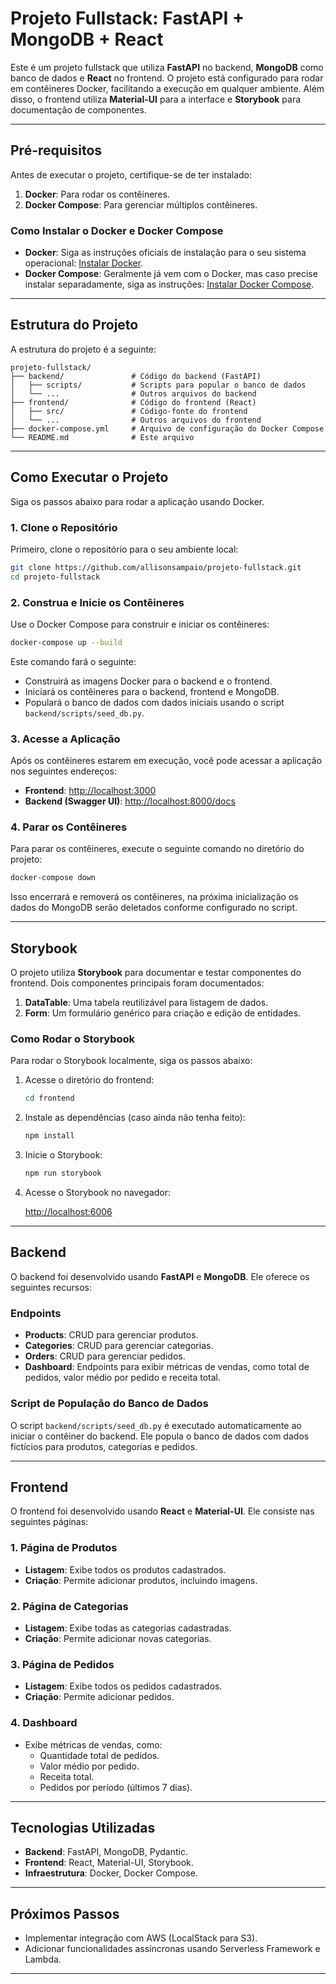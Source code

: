 # Projeto Fullstack: FastAPI + MongoDB + React

Este é um projeto fullstack que utiliza **FastAPI** no backend, **MongoDB** como banco de dados e **React** no frontend. O projeto está configurado para rodar em contêineres Docker, facilitando a execução em qualquer ambiente. Além disso, o frontend utiliza **Material-UI** para a interface e **Storybook** para documentação de componentes.

---

## Pré-requisitos

Antes de executar o projeto, certifique-se de ter instalado:

1. **Docker**: Para rodar os contêineres.
2. **Docker Compose**: Para gerenciar múltiplos contêineres.

### Como Instalar o Docker e Docker Compose

- **Docker**: Siga as instruções oficiais de instalação para o seu sistema operacional: [Instalar Docker](https://docs.docker.com/get-docker/).
- **Docker Compose**: Geralmente já vem com o Docker, mas caso precise instalar separadamente, siga as instruções: [Instalar Docker Compose](https://docs.docker.com/compose/install/).

---

## Estrutura do Projeto

A estrutura do projeto é a seguinte:

```
projeto-fullstack/
├── backend/               # Código do backend (FastAPI)
│   ├── scripts/           # Scripts para popular o banco de dados
│   └── ...                # Outros arquivos do backend
├── frontend/              # Código do frontend (React)
│   ├── src/               # Código-fonte do frontend
│   └── ...                # Outros arquivos do frontend
├── docker-compose.yml     # Arquivo de configuração do Docker Compose
└── README.md              # Este arquivo
```

---

## Como Executar o Projeto

Siga os passos abaixo para rodar a aplicação usando Docker.

### 1. Clone o Repositório

Primeiro, clone o repositório para o seu ambiente local:

```bash
git clone https://github.com/allisonsampaio/projeto-fullstack.git
cd projeto-fullstack
```

### 2. Construa e Inicie os Contêineres

Use o Docker Compose para construir e iniciar os contêineres:

```bash
docker-compose up --build
```

Este comando fará o seguinte:

- Construirá as imagens Docker para o backend e o frontend.
- Iniciará os contêineres para o backend, frontend e MongoDB.
- Populará o banco de dados com dados iniciais usando o script `backend/scripts/seed_db.py`.

### 3. Acesse a Aplicação

Após os contêineres estarem em execução, você pode acessar a aplicação nos seguintes endereços:

- **Frontend**: [http://localhost:3000](http://localhost:3000)
- **Backend (Swagger UI)**: [http://localhost:8000/docs](http://localhost:8000/docs)

### 4. Parar os Contêineres

Para parar os contêineres, execute o seguinte comando no diretório do projeto:

```bash
docker-compose down
```

Isso encerrará e removerá os contêineres, na próxima inicialização os dados do MongoDB serão deletados conforme configurado no script.

---

## Storybook

O projeto utiliza **Storybook** para documentar e testar componentes do frontend. Dois componentes principais foram documentados:

1. **DataTable**: Uma tabela reutilizável para listagem de dados.
2. **Form**: Um formulário genérico para criação e edição de entidades.

### Como Rodar o Storybook

Para rodar o Storybook localmente, siga os passos abaixo:

1. Acesse o diretório do frontend:

   ```bash
   cd frontend
   ```

2. Instale as dependências (caso ainda não tenha feito):

   ```bash
   npm install
   ```

3. Inicie o Storybook:

   ```bash
   npm run storybook
   ```

4. Acesse o Storybook no navegador:

   [http://localhost:6006](http://localhost:6006)

---

## Backend

O backend foi desenvolvido usando **FastAPI** e **MongoDB**. Ele oferece os seguintes recursos:

### Endpoints

- **Products**: CRUD para gerenciar produtos.
- **Categories**: CRUD para gerenciar categorias.
- **Orders**: CRUD para gerenciar pedidos.
- **Dashboard**: Endpoints para exibir métricas de vendas, como total de pedidos, valor médio por pedido e receita total.

### Script de População do Banco de Dados

O script `backend/scripts/seed_db.py` é executado automaticamente ao iniciar o contêiner do backend. Ele popula o banco de dados com dados fictícios para produtos, categorias e pedidos.

---

## Frontend

O frontend foi desenvolvido usando **React** e **Material-UI**. Ele consiste nas seguintes páginas:

### 1. Página de Produtos

- **Listagem**: Exibe todos os produtos cadastrados.
- **Criação**: Permite adicionar produtos, incluindo imagens.

### 2. Página de Categorias

- **Listagem**: Exibe todas as categorias cadastradas.
- **Criação**: Permite adicionar novas categorias.

### 3. Página de Pedidos

- **Listagem**: Exibe todos os pedidos cadastrados.
- **Criação**: Permite adicionar pedidos.

### 4. Dashboard

- Exibe métricas de vendas, como:
  - Quantidade total de pedidos.
  - Valor médio por pedido.
  - Receita total.
  - Pedidos por período (últimos 7 dias).

---

## Tecnologias Utilizadas

- **Backend**: FastAPI, MongoDB, Pydantic.
- **Frontend**: React, Material-UI, Storybook.
- **Infraestrutura**: Docker, Docker Compose.

---

## Próximos Passos

- Implementar integração com AWS (LocalStack para S3).
- Adicionar funcionalidades assíncronas usando Serverless Framework e Lambda.

---